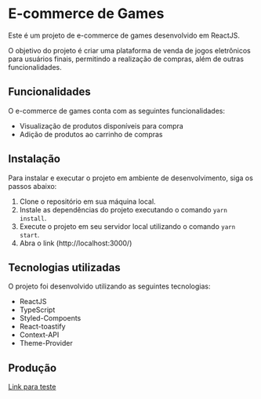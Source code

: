 # E-commerce de Games

Este é um projeto de e-commerce de games desenvolvido em ReactJS.

O objetivo do projeto é criar uma plataforma de venda de jogos eletrônicos para usuários finais, permitindo a realização de compras, além de outras funcionalidades.

## Funcionalidades

O e-commerce de games conta com as seguintes funcionalidades:

- Visualização de produtos disponíveis para compra
- Adição de produtos ao carrinho de compras

## Instalação

Para instalar e executar o projeto em ambiente de desenvolvimento, siga os passos abaixo:

1. Clone o repositório em sua máquina local.
2. Instale as dependências do projeto executando o comando `yarn install`.
3. Execute o projeto em seu servidor local utilizando o comando `yarn start`.
4. Abra o link (http://localhost:3000/)

## Tecnologias utilizadas

O projeto foi desenvolvido utilizando as seguintes tecnologias:

- ReactJS
- TypeScript
- Styled-Compoents
- React-toastify
- Context-API
- Theme-Provider

## Produção
[Link para teste](https://teste-supera-ts-context-api-matheuspp93.vercel.app/)
